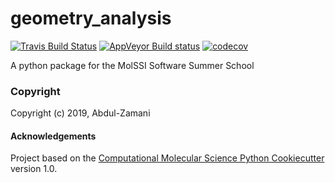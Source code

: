 geometry_analysis
==============================
[//]: # (Badges)
[![Travis Build Status](https://travis-ci.org/REPLACE_WITH_OWNER_ACCOUNT/geometry_analysis.png)](https://travis-ci.org/REPLACE_WITH_OWNER_ACCOUNT/geometry_analysis)
[![AppVeyor Build status](https://ci.appveyor.com/api/projects/status/REPLACE_WITH_APPVEYOR_LINK/branch/master?svg=true)](https://ci.appveyor.com/project/REPLACE_WITH_OWNER_ACCOUNT/geometry_analysis/branch/master)
[![codecov](https://codecov.io/gh/REPLACE_WITH_OWNER_ACCOUNT/geometry_analysis/branch/master/graph/badge.svg)](https://codecov.io/gh/REPLACE_WITH_OWNER_ACCOUNT/geometry_analysis/branch/master)

A python package for the MolSSI Software Summer School

### Copyright

Copyright (c) 2019, Abdul-Zamani


#### Acknowledgements
 
Project based on the 
[Computational Molecular Science Python Cookiecutter](https://github.com/molssi/cookiecutter-cms) version 1.0.
